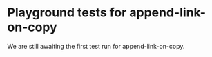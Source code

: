 # Playground tests for append-link-on-copy
We are still awaiting the first test run for append-link-on-copy.
